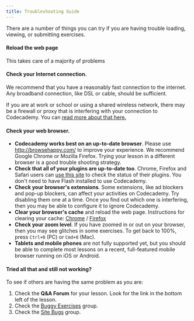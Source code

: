 ```yaml
---
title: Troubleshooting Guide
---
```


There are a number of things you can try if you are having trouble loading, viewing, or submitting exercises. 

#### Reload the web page
This takes care of a majority of problems

#### Check your Internet connection.
We recommend that you have a reasonably fast connection to the internet. Any broadband connection, like DSL or cable, should be sufficient. 

If you are at work or school or using a shared wireless network, there may be a firewall or proxy that is interfering with your connection to Codecademy. You can [read more about that here.](http://help.codecademy.com/customer/portal/articles/1414059-i-can-t-access-codecademy-through-my-firewall-)

#### Check your web browser.
- **Codecademy works best on an up-to-date browser**. Please use http://browsehappy.com/ to improve your experience. We recommend Google Chrome or Mozilla Firefox. Trying your lesson in a different browser is a good trouble shooting strategy.
- **Check that all of your plugins are up-to-date too**.  Chrome, Firefox and Safari users can [use this site](http://www.mozilla.org/en-US/plugincheck/) to check the status of their plugins. You don't need to have Flash installed to use Codecademy.
- **Check your browser's  extensions**. Some extensions, like ad blockers and pop-up blockers, can affect your activities on Codecademy. Try disabling them one at a time. Once you find out which one is interfering, then you may be able to configure it to ignore Codecademy. 
- **Clear your browser's cache** and reload the web page. 
Instructions for clearing your cache:  [Chrome](https://support.google.com/chrome/answer/95582) / [Firefox](https://support.mozilla.org/en-US/kb/how-clear-firefox-cache)
- **Check your zoom level**. If you have zoomed in or out on your browser, then you may see glitches in some exercises. To get back to 100%, press `Ctrl+0` (PC) or `Cmd+0` (Mac).
- **Tablets and mobile phones** are not fully supported yet, but you should be able to complete most lessons on a recent, full-featured mobile browser running on iOS or Android.

#### Tried all that and still not working?
To see if others are having the same problem as you are:
  1. Check the **Q&A Forum** for your lesson. Look for the link in the bottom left of the lesson.
  2. Check the [Buggy Exercises](http://www.codecademy.com/groups/buggy-exercises) group.
  3. Check the [Site Bugs](http://www.codecademy.com/groups/help-and-bug-reporting) group.
